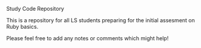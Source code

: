 Study Code Repository

This is a repository for all LS students preparing for the initial assesment on Ruby basics.

Please feel free to add any notes or comments which might help!
